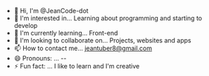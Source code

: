 - 👋 Hi, I'm @JeanCode-dot
- 👀 I'm interested in...
Learning about programming and starting to develop
- 🌱 I'm currently learning...
Front-end
- 💞️ I'm looking to collaborate on...
Projects, websites and apps
- 📫 How to contact me...
jeantuber8@gmail.com
- 😄 Pronouns: ...
--
- ⚡ Fun fact: ...
I like to learn and I'm creative
<!---
JeanCode-dot/JeanCode-dot is a ✨ special ✨ repository because its `README.md` (this file) appears on your GitHub profile.
You can click the Preview link to take a look at your changes.
--->
